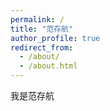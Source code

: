 ```yaml
---
permalink: /
title: "范存航"
author_profile: true
redirect_from: 
  - /about/
  - /about.html
---
```


我是范存航
